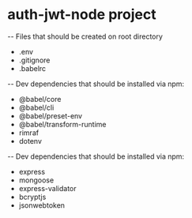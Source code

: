 # auth-jwt-node project

-- Files that should be created on root directory
- .env
- .gitignore
- .babelrc

-- Dev dependencies that should be installed via npm:
- @babel/core
- @babel/cli
- @babel/preset-env
- @babel/transform-runtime
- rimraf
- dotenv

-- Dev dependencies that should be installed via npm:
- express
- mongoose
- express-validator
- bcryptjs
- jsonwebtoken

